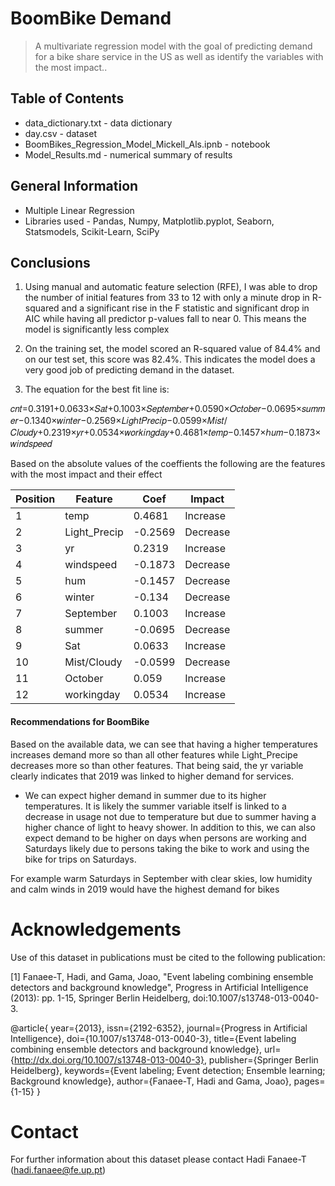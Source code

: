 # BoomBike Demand
> A multivariate regression model with the goal of predicting demand for a bike share service in the US as well as identify the variables with the most impact.. 

## Table of Contents
* data_dictionary.txt - data dictionary
* day.csv - dataset
* BoomBikes_Regression_Model_Mickell_Als.ipnb - notebook
* Model_Results.md - numerical summary of results

## General Information
* Multiple Linear Regression
* Libraries used - Pandas, Numpy, Matplotlib.pyplot, Seaborn, Statsmodels, Scikit-Learn, SciPy

## Conclusions
 1) Using manual and automatic feature selection (RFE), I was able to drop the number of initial features from 33 to 12 with only a minute drop in R-squared and a significant rise in the F statistic and significant drop in AIC while having all predictor p-values fall to near 0. This means the model is significantly less complex

2) On the training set, the model scored an R-squared value of 84.4% and on our test set, this score was 82.4%. This indicates the model does a very good job of predicting demand in the dataset.
 

3) The equation for the best fit line is:

 𝑐𝑛𝑡=0.3191+0.0633×𝑆𝑎𝑡+0.1003×𝑆𝑒𝑝𝑡𝑒𝑚𝑏𝑒𝑟+0.0590×𝑂𝑐𝑡𝑜𝑏𝑒𝑟−0.0695×𝑠𝑢𝑚𝑚𝑒𝑟−0.1340×𝑤𝑖𝑛𝑡𝑒𝑟−0.2569×𝐿𝑖𝑔ℎ𝑡𝑃𝑟𝑒𝑐𝑖𝑝−0.0599×𝑀𝑖𝑠𝑡/𝐶𝑙𝑜𝑢𝑑𝑦+0.2319×𝑦𝑟+0.0534×𝑤𝑜𝑟𝑘𝑖𝑛𝑔𝑑𝑎𝑦+0.4681×𝑡𝑒𝑚𝑝−0.1457×ℎ𝑢𝑚−0.1873×𝑤𝑖𝑛𝑑𝑠𝑝𝑒𝑒𝑑
 
Based on the absolute values of the coeffients the following are the features with the most impact and their effect

|Position|Feature      | Coef   | Impact  |
|--------|-------------|--------|---------|
|   1    | temp        | 0.4681 | Increase|
|   2    | Light_Precip| -0.2569| Decrease|
|   3    | yr          |  0.2319| Increase|
|   4    | windspeed   | -0.1873| Decrease|
|   5    | hum         | -0.1457| Decrease|
|   6    | winter      | -0.134 | Decrease|
|   7    | September   | 0.1003 | Increase|
|   8    | summer      | -0.0695| Decrease|
|   9    | Sat         | 0.0633 | Increase|
|   10   | Mist/Cloudy | -0.0599| Decrease|
|   11   | October     | 0.059  | Increase|
|   12   | workingday  | 0.0534 | Increase|

 
#### Recommendations for BoomBike

Based on the available data, we can see that having a higher temperatures increases demand more so than all other features while Light_Precipe decreases more so than other features. That being said, the yr variable clearly indicates that 2019 was linked to higher demand for services. 

- We can expect higher demand in summer due to its higher temperatures. It is  likely the summer variable itself is linked to a decrease in usage not due to temperature but due to summer having a higher chance of light to heavy shower. In addition to this, we can also expect demand to be higher on days when persons are working and Saturdays likely due to persons taking the bike to work and using the bike for trips on Saturdays. 

For example warm Saturdays in September with clear skies, low humidity and calm winds in 2019 would have the highest demand for bikes

# Acknowledgements

Use of this dataset in publications must be cited to the following publication:

[1] Fanaee-T, Hadi, and Gama, Joao, "Event labeling combining ensemble detectors and background knowledge", Progress in Artificial Intelligence (2013): pp. 1-15, Springer Berlin Heidelberg, doi:10.1007/s13748-013-0040-3.

@article{
	year={2013},
	issn={2192-6352},
	journal={Progress in Artificial Intelligence},
	doi={10.1007/s13748-013-0040-3},
	title={Event labeling combining ensemble detectors and background knowledge},
	url={http://dx.doi.org/10.1007/s13748-013-0040-3},
	publisher={Springer Berlin Heidelberg},
	keywords={Event labeling; Event detection; Ensemble learning; Background knowledge},
	author={Fanaee-T, Hadi and Gama, Joao},
	pages={1-15}
}


Contact
=========================================
	
For further information about this dataset please contact Hadi Fanaee-T (hadi.fanaee@fe.up.pt)